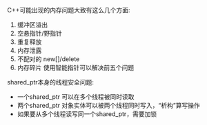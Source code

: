C++可能出现的内存问题大致有这么几个方面:
1. 缓冲区溢出
2. 空悬指针/野指针
3. 重复释放
4. 内存泄露
5. 不配对的 new[]/delete
6. 内存碎片
使用智能指针可以解决前五个问题

shared_ptr本身的线程安全问题:
- 一个shared_ptr 可以在多个线程被同时读取
- 两个shared_ptr 对象实体可以被两个线程同时写入，“析构”算写操作
- 如果要从多个线程读写同一个shared_ptr，需要加锁

